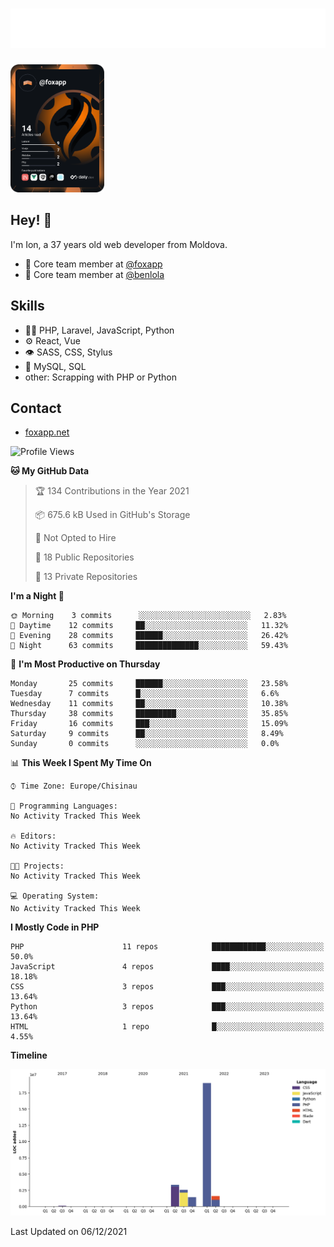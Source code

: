 <h1 align="center">
  <img src="https://raw.githubusercontent.com/foxapp/foxapp/master/name.svg" alt="Ion Enache" />
</h1>

<div style="width:50%">
<a href="https://app.daily.dev/foxapp"><img src="https://github.com/foxapp/foxapp/blob/master/devcard.svg" width="150" alt="Ion Enache's Dev Card"/></a>
</div>

## Hey! 👋
I'm Ion, a 37 years old web developer from Moldova.

- 👥 Core team member at [@foxapp](https://github.com/foxapp)
- 👥 Core team member at [@benlola](https://github.com/benlola)

## Skills
- 👨‍💻 PHP, Laravel, JavaScript, Python
- ⚙️ React, Vue
- 👁️ SASS, CSS, Stylus
- 💽 MySQL, SQL
- other: Scrapping with PHP or Python

## Contact
- [foxapp.net](https://www.foxapp.net)


<!--START_SECTION:waka-->
![Profile Views](http://img.shields.io/badge/Profile%20Views-25-blue)

**🐱 My GitHub Data** 

> 🏆 134 Contributions in the Year 2021
 > 
> 📦 675.6 kB Used in GitHub's Storage 
 > 
> 🚫 Not Opted to Hire
 > 
> 📜 18 Public Repositories 
 > 
> 🔑 13 Private Repositories  
 > 
**I'm a Night 🦉** 

```text
🌞 Morning    3 commits      ░░░░░░░░░░░░░░░░░░░░░░░░░   2.83% 
🌆 Daytime    12 commits     ██░░░░░░░░░░░░░░░░░░░░░░░   11.32% 
🌃 Evening    28 commits     ██████░░░░░░░░░░░░░░░░░░░   26.42% 
🌙 Night      63 commits     ██████████████░░░░░░░░░░░   59.43%

```
📅 **I'm Most Productive on Thursday** 

```text
Monday       25 commits     ██████░░░░░░░░░░░░░░░░░░░   23.58% 
Tuesday      7 commits      █░░░░░░░░░░░░░░░░░░░░░░░░   6.6% 
Wednesday    11 commits     ██░░░░░░░░░░░░░░░░░░░░░░░   10.38% 
Thursday     38 commits     █████████░░░░░░░░░░░░░░░░   35.85% 
Friday       16 commits     ███░░░░░░░░░░░░░░░░░░░░░░   15.09% 
Saturday     9 commits      ██░░░░░░░░░░░░░░░░░░░░░░░   8.49% 
Sunday       0 commits      ░░░░░░░░░░░░░░░░░░░░░░░░░   0.0%

```


📊 **This Week I Spent My Time On** 

```text
⌚︎ Time Zone: Europe/Chisinau

💬 Programming Languages: 
No Activity Tracked This Week

🔥 Editors: 
No Activity Tracked This Week

🐱‍💻 Projects: 
No Activity Tracked This Week

💻 Operating System: 
No Activity Tracked This Week

```

**I Mostly Code in PHP** 

```text
PHP                      11 repos            ████████████░░░░░░░░░░░░░   50.0% 
JavaScript               4 repos             ████░░░░░░░░░░░░░░░░░░░░░   18.18% 
CSS                      3 repos             ███░░░░░░░░░░░░░░░░░░░░░░   13.64% 
Python                   3 repos             ███░░░░░░░░░░░░░░░░░░░░░░   13.64% 
HTML                     1 repo              █░░░░░░░░░░░░░░░░░░░░░░░░   4.55%

```


**Timeline**

![Chart not found](https://raw.githubusercontent.com/foxapp/foxapp/master/charts/bar_graph.png) 


 Last Updated on 06/12/2021
<!--END_SECTION:waka-->
